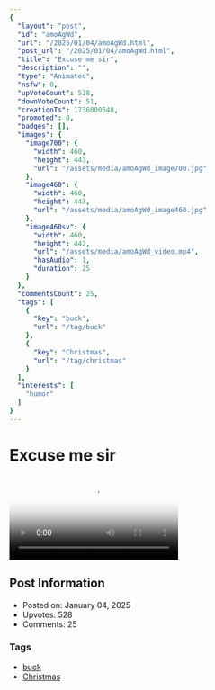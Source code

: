 ```yaml
---
{
  "layout": "post",
  "id": "amoAgWd",
  "url": "/2025/01/04/amoAgWd.html",
  "post_url": "/2025/01/04/amoAgWd.html",
  "title": "Excuse me sir",
  "description": "",
  "type": "Animated",
  "nsfw": 0,
  "upVoteCount": 528,
  "downVoteCount": 51,
  "creationTs": 1736000548,
  "promoted": 0,
  "badges": [],
  "images": {
    "image700": {
      "width": 460,
      "height": 443,
      "url": "/assets/media/amoAgWd_image700.jpg"
    },
    "image460": {
      "width": 460,
      "height": 443,
      "url": "/assets/media/amoAgWd_image460.jpg"
    },
    "image460sv": {
      "width": 460,
      "height": 442,
      "url": "/assets/media/amoAgWd_video.mp4",
      "hasAudio": 1,
      "duration": 25
    }
  },
  "commentsCount": 25,
  "tags": [
    {
      "key": "buck",
      "url": "/tag/buck"
    },
    {
      "key": "Christmas",
      "url": "/tag/christmas"
    }
  ],
  "interests": [
    "humor"
  ]
}
---
```


# Excuse me sir

<video controls playsinline loop poster="/assets/media/amoAgWd_image460.jpg">
  <source src="/assets/media/amoAgWd_video.mp4" type="video/mp4">
  Your browser does not support the video tag.
</video>

## Post Information

- Posted on: January 04, 2025
- Upvotes: 528
- Comments: 25

### Tags

- [buck](/tag/buck)
- [Christmas](/tag/Christmas)
